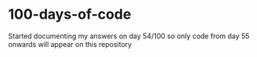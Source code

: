 # 100-days-of-code
Started documenting my answers on day 54/100 so only code from day 55 onwards will appear on this repository
